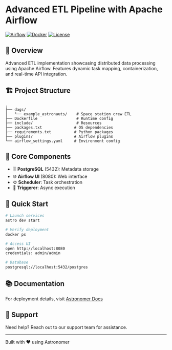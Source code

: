 # Advanced ETL Pipeline with Apache Airflow

[![Airflow](https://img.shields.io/badge/Airflow-2.x-green)](https://airflow.apache.org/)
[![Docker](https://img.shields.io/badge/Docker-Ready-blue)](https://www.docker.com/)
[![License](https://img.shields.io/badge/License-MIT-yellow.svg)](https://opensource.org/licenses/MIT)

## 🚀 Overview

Advanced ETL implementation showcasing distributed data processing using Apache Airflow. Features dynamic task mapping, containerization, and real-time API integration.

## 🏗️ Project Structure

```
.
├── dags/
│   └── example_astronauts/    # Space station crew ETL
├── Dockerfile                 # Runtime config
├── include/                   # Resources
├── packages.txt              # OS dependencies
├── requirements.txt          # Python packages
├── plugins/                  # Airflow plugins
└── airflow_settings.yaml     # Environment config
```

## 🔧 Core Components

- 🗄️ **PostgreSQL** (5432): Metadata storage
- 🌐 **Airflow UI** (8080): Web interface
- ⚙️ **Scheduler**: Task orchestration
- 🔄 **Triggerer**: Async execution

## 🚦 Quick Start

```bash
# Launch services
astro dev start

# Verify deployment
docker ps

# Access UI
open http://localhost:8080
credentials: admin/admin

# Database
postgresql://localhost:5432/postgres
```

## 📚 Documentation

For deployment details, visit [Astronomer Docs](https://www.astronomer.io/docs/astro/deploy-code/)

## 🤝 Support

Need help? Reach out to our support team for assistance.

---
Built with ❤️ using Astronomer
